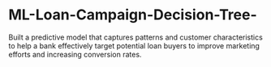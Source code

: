 # ML-Loan-Campaign-Decision-Tree-
Built a predictive model that captures patterns and customer characteristics to help a bank effectively target potential loan buyers to improve marketing efforts and increasing conversion rates.
